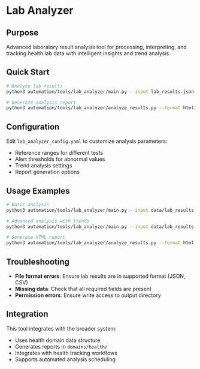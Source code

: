 # Lab Analyzer

## Purpose
Advanced laboratory result analysis tool for processing, interpreting, and tracking health lab data with intelligent insights and trend analysis.

## Quick Start
```bash
# Analyze lab results
python3 automation/tools/lab_analyzer/main.py --input lab_results.json

# Generate analysis report
python3 automation/tools/lab_analyzer/analyze_results.py --format html
```

## Configuration
Edit `lab_analyzer_config.yaml` to customize analysis parameters:
- Reference ranges for different tests
- Alert thresholds for abnormal values
- Trend analysis settings
- Report generation options

## Usage Examples
```bash
# Basic analysis
python3 automation/tools/lab_analyzer/main.py --input data/lab_results.json --output reports/

# Advanced analysis with trends
python3 automation/tools/lab_analyzer/main.py --input data/lab_results.json --trends --output reports/

# Generate HTML report
python3 automation/tools/lab_analyzer/analyze_results.py --format html --output reports/lab_analysis.html
```

## Troubleshooting
- **File format errors**: Ensure lab results are in supported format (JSON, CSV)
- **Missing data**: Check that all required fields are present
- **Permission errors**: Ensure write access to output directory

## Integration
This tool integrates with the broader system:
- Uses health domain data structure
- Generates reports in `domains/health/`
- Integrates with health tracking workflows
- Supports automated analysis scheduling
